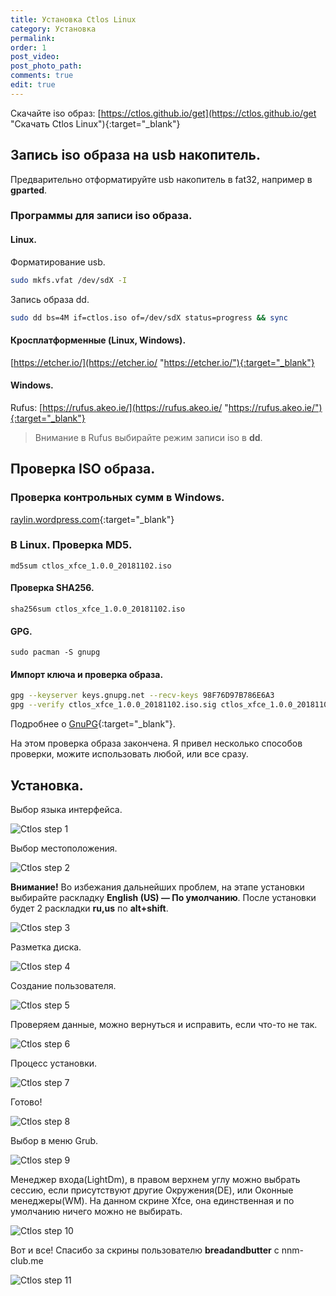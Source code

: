 ```yaml
---
title: Установка Ctlos Linux
category: Установка
permalink:
order: 1
post_video: 
post_photo_path: 
comments: true
edit: true
---
```

Скачайте iso образ: [https://ctlos.github.io/get](https://ctlos.github.io/get "Скачать Ctlos Linux"){:target="_blank"}

## Запись iso образа на usb накопитель.

Предварительно отформатируйте usb накопитель в fat32, например в **gparted**.

### Программы для записи iso образа.

#### Linux.

Форматирование usb.
```bash
sudo mkfs.vfat /dev/sdX -I
```

Запись образа dd.
```bash
sudo dd bs=4M if=ctlos.iso of=/dev/sdX status=progress && sync
```

#### Кросплатформенные (Linux, Windows).

[https://etcher.io/](https://etcher.io/ "https://etcher.io/"){:target="_blank"}

#### Windows.

Rufus: [https://rufus.akeo.ie/](https://rufus.akeo.ie/ "https://rufus.akeo.ie/"){:target="_blank"}

> Внимание в Rufus выбирайте режим записи iso в **dd**.

## Проверка ISO образа.

### Проверка контрольных сумм в Windows.

[raylin.wordpress.com](http://raylin.wordpress.com/downloads/md5-sha-1-checksum-utility/){:target="_blank"}

### В Linux. Проверка MD5.  
`md5sum ctlos_xfce_1.0.0_20181102.iso`

#### Проверка  SHA256.  
`sha256sum ctlos_xfce_1.0.0_20181102.iso`

#### GPG.  
`sudo pacman -S gnupg`

#### Импорт ключа и проверка образа.
```bash
gpg --keyserver keys.gnupg.net --recv-keys 98F76D97B786E6A3
gpg --verify ctlos_xfce_1.0.0_20181102.iso.sig ctlos_xfce_1.0.0_20181102.iso
```

Подробнее о [GnuPG](/wiki/5other/gnupg/){:target="_blank"}.

На этом проверка образа закончена. Я привел несколько способов проверки, можите использовать любой, или все сразу.

## Установка.
<!-- <div class="embed-responsive embed-responsive-16by9">
	<iframe src="https://www.youtube.com/embed/xaaAoakklfQ" frameborder="0" allow="accelerometer; autoplay; encrypted-media; gyroscope; picture-in-picture" allowfullscreen></iframe>
</div> -->

Выбор языка интерфейса.

![Ctlos step 1](/wiki/images/1install/install-ctlos/1.png)

Выбор местоположения.

![Ctlos step 2](/wiki/images/1install/install-ctlos/2.png)

**Внимание!** Во избежания дальнейших проблем, на этапе установки выбирайте раскладку **English (US) — По умолчанию**. После установки будет 2 раскладки **ru,us** по **alt+shift**.

![Ctlos step 3](/wiki/images/1install/install-ctlos/3.png)

Разметка диска.

![Ctlos step 4](/wiki/images/1install/install-ctlos/4.png)

Создание пользователя.

![Ctlos step 5](/wiki/images/1install/install-ctlos/5.png)

Проверяем данные, можно вернуться и исправить, если что-то не так.

![Ctlos step 6](/wiki/images/1install/install-ctlos/6.png)

Процесс установки.

![Ctlos step 7](/wiki/images/1install/install-ctlos/7.png)

Готово!

![Ctlos step 8](/wiki/images/1install/install-ctlos/8.png)

Выбор в меню Grub.

![Ctlos step 9](/wiki/images/1install/install-ctlos/9.png)

Менеджер входа(LightDm), в правом верхнем углу можно выбрать сессию, если присутствуют другие Окружения(DE), или Оконные менеджеры(WM). На данном скрине Xfce, она единственная и по умолчанию ничего можно не выбирать.

![Ctlos step 10](/wiki/images/1install/install-ctlos/10.png)

Вот и все! Спасибо за скрины пользователю **breadandbutter** с nnm-club.me

![Ctlos step 11](/wiki/images/1install/install-ctlos/11.png)